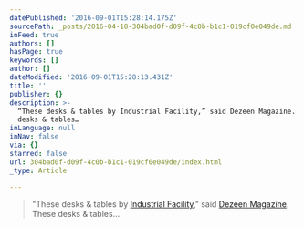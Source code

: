 ```yaml
---
datePublished: '2016-09-01T15:28:14.175Z'
sourcePath: _posts/2016-04-10-304bad0f-d09f-4c0b-b1c1-019cf0e049de.md
inFeed: true
authors: []
hasPage: true
keywords: []
author: []
dateModified: '2016-09-01T15:28:13.431Z'
title: ''
publisher: {}
description: >-
  “These desks & tables by Industrial Facility,” said Dezeen Magazine. These
  desks & tables…
inLanguage: null
inNav: false
via: {}
starred: false
url: 304bad0f-d09f-4c0b-b1c1-019cf0e049de/index.html
_type: Article

---
```

> "These desks & tables by [Industrial Facility][0]," said [Dezeen Magazine][1]. These desks & tables...



[0]: https://www.youtube.com/watch?v=TQLG_Q9a9Rs
[1]: http://www.dezeen.com/2016/04/09/emeco-run-furniture-collection-industrial-facility-milan-design-week-2016-video-movie/
